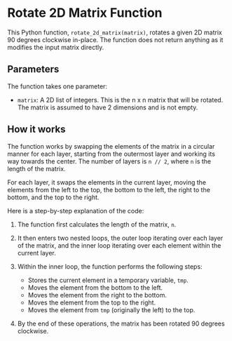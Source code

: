 # Rotate 2D Matrix Function

This Python function, `rotate_2d_matrix(matrix)`, rotates a given 2D matrix 90 degrees clockwise in-place. The function does not return anything as it modifies the input matrix directly.

## Parameters

The function takes one parameter:

- `matrix`: A 2D list of integers. This is the n x n matrix that will be rotated. The matrix is assumed to have 2 dimensions and is not empty.

## How it works

The function works by swapping the elements of the matrix in a circular manner for each layer, starting from the outermost layer and working its way towards the center. The number of layers is `n // 2`, where `n` is the length of the matrix.

For each layer, it swaps the elements in the current layer, moving the elements from the left to the top, the bottom to the left, the right to the bottom, and the top to the right.

Here is a step-by-step explanation of the code:

1. The function first calculates the length of the matrix, `n`.

2. It then enters two nested loops, the outer loop iterating over each layer of the matrix, and the inner loop iterating over each element within the current layer.

3. Within the inner loop, the function performs the following steps:
	- Stores the current element in a temporary variable, `tmp`.
	- Moves the element from the bottom to the left.
	- Moves the element from the right to the bottom.
	- Moves the element from the top to the right.
	- Moves the element from `tmp` (originally the left) to the top.

4. By the end of these operations, the matrix has been rotated 90 degrees clockwise.
